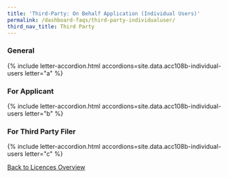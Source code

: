 ```yaml
---
title: 'Third-Party: On Behalf Application (Individual Users)'
permalink: /dashboard-faqs/third-party-individualuser/
third_nav_title: Third Party
---
```


### General

{% include letter-accordion.html accordions=site.data.acc108b-individual-users letter="a" %}

### For Applicant

{% include letter-accordion.html accordions=site.data.acc108b-individual-users letter="b" %}

### For Third Party Filer

{% include letter-accordion.html accordions=site.data.acc108b-individual-users letter="c" %}

[Back to Licences Overview](/licences/)